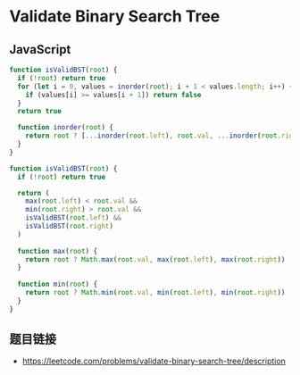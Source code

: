 # Validate Binary Search Tree

## JavaScript
```javascript
function isValidBST(root) {
  if (!root) return true
  for (let i = 0, values = inorder(root); i + 1 < values.length; i++) {
    if (values[i] >= values[i + 1]) return false
  }  
  return true  

  function inorder(root) {
    return root ? [...inorder(root.left), root.val, ...inorder(root.right)] : []
  }
}
```

```javascript
function isValidBST(root) {
  if (!root) return true

  return (
    max(root.left) < root.val &&
    min(root.right) > root.val &&
    isValidBST(root.left) &&
    isValidBST(root.right)
  )
  
  function max(root) {
    return root ? Math.max(root.val, max(root.left), max(root.right)) : -Infinity
  }
    
  function min(root) {
    return root ? Math.min(root.val, min(root.left), min(root.right)) : Infinity
  }
}
```

## 题目链接
* https://leetcode.com/problems/validate-binary-search-tree/description
